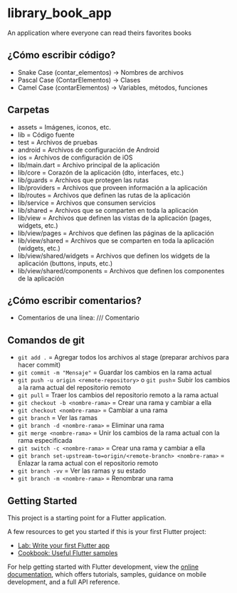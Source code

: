 # library_book_app

An application where everyone can read theirs favorites books

## ¿Cómo escribir código?

- Snake Case (contar_elementos) -> Nombres de archivos
- Pascal Case (ContarElementos) -> Clases
- Camel Case (contarElementos) -> Variables, métodos, funciones

## Carpetas

- assets = Imágenes, iconos, etc.
- lib = Código fuente
- test = Archivos de pruebas
- android = Archivos de configuración de Android
- ios = Archivos de configuración de iOS
- lib/main.dart = Archivo principal de la aplicación
- lib/core = Corazón de la aplicación (dto, interfaces, etc.)
- lib/guards = Archivos que protegen las rutas
- lib/providers = Archivos que proveen información a la aplicación
- lib/routes = Archivos que definen las rutas de la aplicación
- lib/service = Archivos que consumen servicios
- lib/shared = Archivos que se comparten en toda la aplicación
- lib/view = Archivos que definen las vistas de la aplicación (pages, widgets, etc.)
- lib/view/pages = Archivos que definen las páginas de la aplicación
- lib/view/shared = Archivos que se comparten en toda la aplicación (widgets, etc.)
- lib/view/shared/widgets = Archivos que definen los widgets de la aplicación (buttons, inputs, etc.)
- lib/view/shared/components = Archivos que definen los componentes de la aplicación

## ¿Cómo escribir comentarios?

- Comentarios de una línea: /// Comentario

## Comandos de git

- `git add .` = Agregar todos los archivos al stage (preparar archivos para hacer commit)
- `git commit -m "Mensaje"` = Guardar los cambios en la rama actual
- `git push -u origin <remote-repository>` o `git push`= Subir los cambios a la rama actual del repositorio remoto
- `git pull` = Traer los cambios del repositorio remoto a la rama actual
- `git checkout -b <nombre-rama>` = Crear una rama y cambiar a ella
- `git checkout <nombre-rama>` = Cambiar a una rama
- `git branch` = Ver las ramas
- `git branch -d <nombre-rama>` = Eliminar una rama
- `git merge <nombre-rama>` = Unir los cambios de la rama actual con la rama especificada
- `git switch -c <nombre-rama>` = Crear una rama y cambiar a ella
- `git branch set-upstream-to=origin/<remote-branch> <nombre-rama>` = Enlazar la rama actual con el repositorio remoto
- `git branch -vv` = Ver las ramas y su estado
- `git branch -m <nombre-rama>` = Renombrar una rama

## Getting Started

This project is a starting point for a Flutter application.

A few resources to get you started if this is your first Flutter project:

- [Lab: Write your first Flutter app](https://docs.flutter.dev/get-started/codelab)
- [Cookbook: Useful Flutter samples](https://docs.flutter.dev/cookbook)

For help getting started with Flutter development, view the
[online documentation](https://docs.flutter.dev/), which offers tutorials,
samples, guidance on mobile development, and a full API reference.
